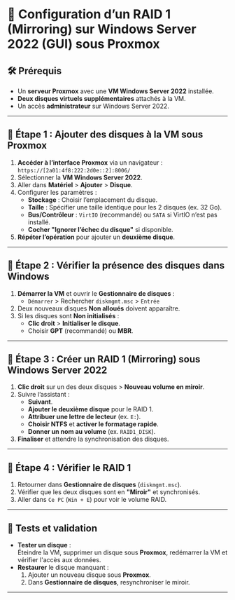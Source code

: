 # 📌 Configuration d’un RAID 1 (Mirroring) sur Windows Server 2022 (GUI) sous Proxmox

## 🛠️ Prérequis
- Un **serveur Proxmox** avec une **VM Windows Server 2022** installée.
- **Deux disques virtuels supplémentaires** attachés à la VM.
- Un accès **administrateur** sur Windows Server 2022.

---

## 📖 Étape 1 : Ajouter des disques à la VM sous Proxmox
1. **Accéder à l’interface Proxmox** via un navigateur :  
   `https://[2a01:4f8:222:2d0e::2]:8006/`
2. Sélectionner la **VM Windows Server 2022**.
3. Aller dans **Matériel** > **Ajouter** > **Disque**.
4. Configurer les paramètres :
   - **Stockage** : Choisir l’emplacement du disque.
   - **Taille** : Spécifier une taille identique pour les 2 disques (ex. 32 Go).
   - **Bus/Contrôleur** : `VirtIO` (recommandé) ou `SATA` si VirtIO n’est pas installé.
   - **Cocher "Ignorer l’échec du disque"** si disponible.
5. **Répéter l’opération** pour ajouter un **deuxième disque**.

---

## 📖 Étape 2 : Vérifier la présence des disques dans Windows
1. **Démarrer la VM** et ouvrir le **Gestionnaire de disques** :
   - `Démarrer` > Rechercher `diskmgmt.msc` > `Entrée`
2. Deux nouveaux disques **Non alloués** doivent apparaître.
3. Si les disques sont **Non initialisés** :
   - **Clic droit** > **Initialiser le disque**.
   - Choisir **GPT** (recommandé) ou **MBR**.

---

## 📖 Étape 3 : Créer un RAID 1 (Mirroring) sous Windows Server 2022
1. **Clic droit** sur un des deux disques > **Nouveau volume en miroir**.
2. Suivre l’assistant :
   - **Suivant**.
   - **Ajouter le deuxième disque** pour le RAID 1.
   - **Attribuer une lettre de lecteur** (ex. `E:`).
   - **Choisir NTFS** et **activer le formatage rapide**.
   - **Donner un nom au volume** (ex. `RAID1_DISK`).
3. **Finaliser** et attendre la synchronisation des disques.

---

## 📖 Étape 4 : Vérifier le RAID 1
1. Retourner dans **Gestionnaire de disques** (`diskmgmt.msc`).
2. Vérifier que les deux disques sont en **"Miroir"** et synchronisés.
3. Aller dans `Ce PC` (`Win + E`) pour voir le volume RAID.

---

## 🎯 Tests et validation
- **Tester un disque** :  
  Éteindre la VM, supprimer un disque sous **Proxmox**, redémarrer la VM et vérifier l'accès aux données.
- **Restaurer** le disque manquant :
  1. Ajouter un nouveau disque sous **Proxmox**.
  2. Dans **Gestionnaire de disques**, resynchroniser le miroir.

---

